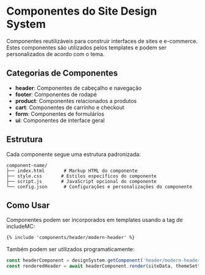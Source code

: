 # Componentes do Site Design System

Componentes reutilizáveis para construir interfaces de sites e e-commerce. Estes componentes são utilizados pelos templates e podem ser personalizados de acordo com o tema.

## Categorias de Componentes

- **header**: Componentes de cabeçalho e navegação
- **footer**: Componentes de rodapé
- **product**: Componentes relacionados a produtos
- **cart**: Componentes de carrinho e checkout
- **form**: Componentes de formulários
- **ui**: Componentes de interface geral

## Estrutura

Cada componente segue uma estrutura padronizada:

```
component-name/
├── index.html       # Markup HTML do componente
├── style.css       # Estilos específicos do componente
├── script.js       # JavaScript opcional do componente
└── config.json      # Configurações e personalizações do componente
```

## Como Usar

Componentes podem ser incorporados em templates usando a tag de includeMC:

```html
{% include 'components/header/modern-header' %}
```

Também podem ser utilizados programaticamente:

```javascript
const headerComponent = designSystem.getComponent('header/modern-header');
const renderedHeader = await headerComponent.render(siteData, themeSettings);
```